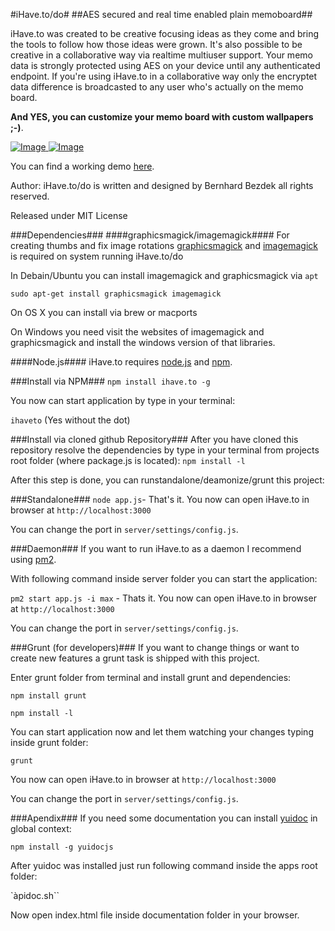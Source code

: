 #iHave.to/do#
##AES secured and real time enabled plain memoboard##

iHave.to was created to be creative focusing ideas as they come and bring the tools to follow how those ideas were grown.
It's also possible to be creative in a collaborative way via realtime multiuser support.
Your memo data is strongly protected using AES on your device until any authenticated endpoint.
If you're using iHave.to in a collaborative way only the encryptet data difference is broadcasted to any user who's actually
on the memo board.

**And YES, you can customize your memo board with custom wallpapers ;-)**.

[ ![Image](http://www.ihave.to/img/preview/desktop/8.png "iHave.to memoboard view") ](http://www.ihave.to/)
[ ![Image](www.ihave.to/img/media/architecture_simple.jpg "How it works") ](http://www.ihave.to/)

You can find a working demo [here](http://www.ihave.to).

Author:
iHave.to/do is written and designed by Bernhard Bezdek all rights reserved.

Released under MIT License

###Dependencies###
####graphicsmagick/imagemagick####
For creating thumbs and fix image rotations [graphicsmagick](http://www.graphicsmagick.org/) and [imagemagick](http://www.imagemagick.org/script/index.php)
is required on system running iHave.to/do

In Debain/Ubuntu you can install imagemagick and graphicsmagick via ``apt``
```
sudo apt-get install graphicsmagick imagemagick
```

On OS X you can install via brew or macports

On Windows you need visit the websites of imagemagick and graphicsmagick and install the windows version of that libraries.


####Node.js####
iHave.to requires [node.js](http://nodejs.org/ "The node.js environment") and [npm](http://npmjs.org/ "Node Packaged Modules").

###Install via NPM###
``npm install ihave.to -g``

You now can start application by type in your terminal:

``ihaveto`` (Yes without the dot)


###Install via cloned github Repository###
After you have cloned this repository resolve the dependencies by type in your terminal from projects root folder (where package.js is located):
``npm install -l``

After this step is done, you can runstandalone/deamonize/grunt this project:


###Standalone###
``node app.js``- That's it. You now can open iHave.to in browser at ``http://localhost:3000``

You can change the port in ``server/settings/config.js``.


###Daemon###
If you want to run iHave.to as a daemon I recommend using [pm2](https://npmjs.org/package/pm2 "Modern CLI process manager for Node apps with a builtin load-balancer").

With following command inside server folder you can start the application:

``pm2 start app.js -i max`` - Thats it. You now can open iHave.to in browser at ``http://localhost:3000``

You can change the port in ``server/settings/config.js``.
 
###Grunt (for developers)###
If you want to change things or want to create new features a grunt task is shipped with this project.

Enter grunt folder from terminal and install grunt and dependencies:

``npm install grunt``

``npm install -l``

You can start application now and let them watching your changes typing inside grunt folder:

``grunt``

You now can open iHave.to in browser at ``http://localhost:3000``

You can change the port in ``server/settings/config.js``.


###Apendix###
If you need some documentation you can install [yuidoc](http://npmjs.org/package/yuidocjs) in global context:

``npm install -g yuidocjs``

After yuidoc was installed just run following command inside the apps root folder:

`àpidoc.sh``

Now open index.html file inside documentation folder in your browser.
